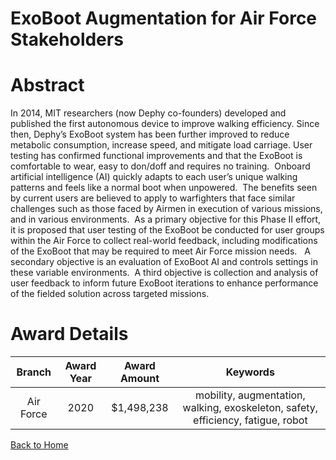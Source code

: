 
ExoBoot Augmentation for Air Force Stakeholders
===============================================

# Abstract


In 2014, MIT researchers (now Dephy co-founders) developed and published the first autonomous device to improve walking efficiency. Since then, Dephy’s ExoBoot system has been further improved to reduce metabolic consumption, increase speed, and mitigate load carriage. User testing has confirmed functional improvements and that the ExoBoot is comfortable to wear, easy to don/doff and requires no training.  Onboard artificial intelligence (AI) quickly adapts to each user’s unique walking patterns and feels like a normal boot when unpowered.  The benefits seen by current users are believed to apply to warfighters that face similar challenges such as those faced by Airmen in execution of various missions, and in various environments.  As a primary objective for this Phase II effort, it is proposed that user testing of the ExoBoot be conducted for user groups within the Air Force to collect real-world feedback, including modifications of the ExoBoot that may be required to meet Air Force mission needs.   A secondary objective is an evaluation of ExoBoot AI and controls settings in these variable environments.  A third objective is collection and analysis of user feedback to inform future ExoBoot iterations to enhance performance of the fielded solution across targeted missions.    

# Award Details

|Branch|Award Year|Award Amount|Keywords|
| :---: | :---: | :---: | :---: |
|Air Force|2020|$1,498,238|mobility, augmentation, walking, exoskeleton, safety, efficiency, fatigue, robot|
  
  


[Back to Home](https://github.com/chrischow/dod_sbir_awards#1648)